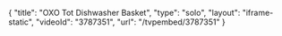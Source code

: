 {
    "title": "OXO Tot Dishwasher Basket",
    "type": "solo",
    "layout": "iframe-static",
    "videoId": "3787351",
    "url": "\/tvpembed\/3787351"
}